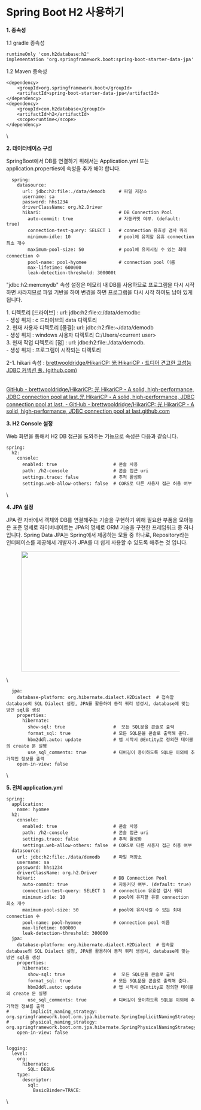# Spring Boot H2 사용하기

**1. 종속성**

1.1 gradle 종속성&#x20;

```
runtimeOnly 'com.h2database:h2'
implementation 'org.springframework.boot:spring-boot-starter-data-jpa'
```

1.2 Maven 종속성&#x20;

```
<dependency>
    <groupId>org.springframework.boot</groupId>
    <artifactId>spring-boot-starter-data-jpa</artifactId>
</dependency>
<dependency>
    <groupId>com.h2database</groupId>
    <artifactId>h2</artifactId>
    <scope>runtime</scope>
</dependency>
```

\


**2. 데이터베이스 구성**&#x20;

SpringBoot에서 DB를 연결하기 위해서는 Application.yml 또는  application.properties에 속성을 추가 해야 합니다.

```
  spring:
  	datasource:
      url: jdbc:h2:file:./data/demodb     # 파일 저장소
      username: sa
      password: hhs1234
      driverClassName: org.h2.Driver
      hikari:                             # DB Connection Pool
        auto-commit: true                 # 자동커밋 여부. (default: true)
        connection-test-query: SELECT 1   # connection 유효성 검사 쿼리
        minimum-idle: 10                  # pool에 유지할 유휴 connection 최소 개수
        maximum-pool-size: 50             # pool에 유지시킬 수 있는 최대 connection 수
        pool-name: pool-hyomee            # connection pool 이름
        max-lifetime: 600000
        leak-detection-threshold: 300000t
```

"jdbc:h2:mem:mydb" 속성 설정은 메모리 내 DB를 사용하므로 프로그램을 다시 시작하면 사라지므로 파일 기반을 하여 변경을 하면 프로그램을 다시 시작 하여도 남아 있게 됩니다.&#x20;

1\. 디렉토리 \[드라이브] : url: jdbc:h2:file:c:/data/demodb:: \
&#x20;   \- 생성 위치 : c 드라이브의 data 디렉토리 \
2\. 현재 사용자 디렉토리 \[물결]: url: jdbc:h2:file:\~/data/demodb\
&#x20;  \- 생성 위치 : windows 사용자 디렉토리   C:/Users/\<current user>\
3\. 현재 작업 디렉토리 \[점] : url: jdbc:h2:file:./data/demodb.\
&#x20;  \- 생성 위치 : 프로그램이 시작되는 디렉토리&#x20;

2-1. hikari 속성 : [brettwooldridge/HikariCP: 光 HikariCP・드디어 견고한 고성능 JDBC 커넥션 풀. (github.com)](https://github.com/brettwooldridge/HikariCP#gear-configuration-knobs-baby)

[\
GitHub - brettwooldridge/HikariCP: 光 HikariCP・A solid, high-performance, JDBC connection pool at last.光 HikariCP・A solid, high-performance, JDBC connection pool at last. - GitHub - brettwooldridge/HikariCP: 光 HikariCP・A solid, high-performance, JDBC connection pool at last.github.com](https://github.com/brettwooldridge/HikariCP#gear-configuration-knobs-baby)

**3. H2 Console 설정**

Web 화면을 통해서 H2 DB 접근을 도와주는 기능으로 속성은 다음과 같습니다.

```
spring:
  h2:
    console:
      enabled: true                     # 콘솔 사용
      path: /h2-console                 # 콘솔 접근 uri
      settings.trace: false             # 추적 활성화
      settings.web-allow-others: false  # CORS로 다른 사용자 접근 허용 여부
```

\


**4. JPA 설정**&#x20;

JPA 란 자바에서 객체와 DB를 연결해주는 기술을 구현하기 위해 필요한 부품을 모아놓은 표준 명세로 하이버네이트는 JPA의 명세로 ORM 기술을 구현한 프레임워크 중 하나입니다. Spring Data JPA는 Spring에서 제공하는 모듈 중 하나로,  Repository라는 인터페이스를 제공해서 개발자가 JPA를 더 쉽게 사용할 수 있도록 해주는 것 입니다.

<figure><img src="https://blog.kakaocdn.net/dn/erwDH8/btsq0DSheTC/tOMl0zeJFHEcvXz630kwfK/img.png" alt="" height="321" width="487"><figcaption></figcaption></figure>

\


```
  jpa:
    database-platform: org.hibernate.dialect.H2Dialect  # 접속할 database의 SQL Dialect 설정, JPA를 활용하여 동적 쿼리 생성시, database에 맞는 방언 sql을 생성
    properties:
      hibernate:
        show-sql: true                  #  모든 SQL문을 콘솔로 출력
        format_sql: true                # 모든 SQL문을 콘솔로 출력해 준다.
        hbm2ddl.auto: update            # 앱 시작시 @Entity로 정의한 테이블의 create 문 실행
        use_sql_comments: true          # 디버깅이 용이하도록 SQL문 이외에 추가적인 정보를 출력
    open-in-view: false
```

\


**5. 전체 application.yml**

```
spring:
  application:
    name: hyomee
  h2:
    console:
      enabled: true                     # 콘솔 사용
      path: /h2-console                 # 콘솔 접근 uri
      settings.trace: false             # 추적 활성화
      settings.web-allow-others: false  # CORS로 다른 사용자 접근 허용 여부
  datasource:
    url: jdbc:h2:file:./data/demodb     # 파일 저장소
    username: sa
    password: hhs1234
    driverClassName: org.h2.Driver
    hikari:                             # DB Connection Pool
      auto-commit: true                 # 자동커밋 여부. (default: true)
      connection-test-query: SELECT 1   # connection 유효성 검사 쿼리
      minimum-idle: 10                  # pool에 유지할 유휴 connection 최소 개수
      maximum-pool-size: 50             # pool에 유지시킬 수 있는 최대 connection 수
      pool-name: pool-hyomee            # connection pool 이름
      max-lifetime: 600000
      leak-detection-threshold: 300000
  jpa:
    database-platform: org.hibernate.dialect.H2Dialect  # 접속할 database의 SQL Dialect 설정, JPA를 활용하여 동적 쿼리 생성시, database에 맞는 방언 sql을 생성
    properties:
      hibernate:
        show-sql: true                  #  모든 SQL문을 콘솔로 출력
        format_sql: true                # 모든 SQL문을 콘솔로 출력해 준다.
        hbm2ddl.auto: update            # 앱 시작시 @Entity로 정의한 테이블의 create 문 실행
        use_sql_comments: true          # 디버깅이 용이하도록 SQL문 이외에 추가적인 정보를 출력
#        implicit_naming_strategy: org.springframework.boot.orm.jpa.hibernate.SpringImplicitNamingStrategy
#        physical_naming_strategy: org.springframework.boot.orm.jpa.hibernate.SpringPhysicalNamingStrategy
    open-in-view: false


logging:
  level:
    org:
      hibernate:
        SQL: DEBUG
    type:
      descriptor:
        sql:
          BasicBinder=TRACE:
```

\
